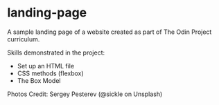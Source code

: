# landing-page
A sample landing page of a website created as part of The Odin Project curriculum.

Skills demonstrated in the project:
- Set up an HTML file
- CSS methods (flexbox)
- The Box Model

Photos Credit: 
Sergey Pesterev (@sickle on Unsplash)

